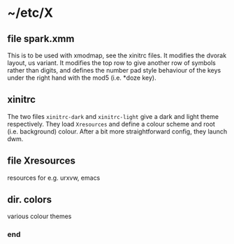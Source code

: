 # ~/etc/X

## file spark.xmm

This is to be used with xmodmap, see the xinitrc files. It modifies the dvorak layout, us variant. It modifies the top row to give another row of symbols rather than digits, and defines the number pad style behaviour of the keys under the right hand with the mod5 (i.e. *doze key).

## xinitrc

The two files `xinitrc-dark` and `xinitrc-light` give a dark and light theme respectively. They load `Xresources` and define a colour scheme and root (i.e. background) colour. After a bit more straightforward config, they launch dwm.

## file Xresources

resources for e.g. urxvw, emacs

## dir. colors

various colour themes

### end
